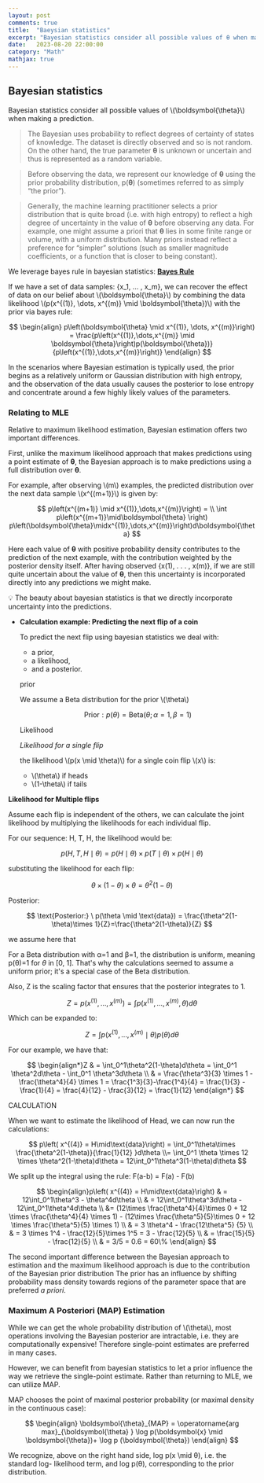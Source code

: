 ```yaml
---
layout: post
comments: true
title:  "Baeysian statistics"
excerpt: "Bayesian statistics consider all possible values of θ when making a prediction."
date:   2023-08-20 22:00:00
category: "Math"
mathjax: true
---
```


## Bayesian statistics

Bayesian statistics consider all possible values of \\(\boldsymbol{\theta}\\) when making a prediction.

> The Bayesian uses probability to reflect degrees of certainty of states of knowledge. The dataset is directly observed and so is not random. On the other hand, the true parameter **θ** is unknown or uncertain and thus is represented as a random variable.

> Before observing the data, we represent our knowledge of **θ** using the prior probability distribution, p(**θ**) (sometimes referred to as simply “the prior”).

> Generally, the machine learning practitioner selects a prior distribution that is quite broad (i.e. with high entropy) to reflect a high degree of uncertainty in the value of **θ** before observing any data. For example, one might assume a priori that **θ** lies in some finite range or volume, with a uniform distribution. Many priors instead reflect a preference for “simpler” solutions (such as smaller magnitude coefficients, or a function that is closer to being constant).

We leverage bayes rule in bayesian statistics: [**Bayes Rule**](https://ernst-hub.github.io/math/2023/08/20/bayes_rule/)

If we have a set of data samples: {x_1, … , x_m}, we can recover the effect of data on our belief about \\(\boldsymbol{\theta}\\) by combining the data likelihood \\(p(x^{(1)}, \dots,  x^{(m)} \mid \boldsymbol{\theta})\\) with the prior via bayes rule:

$$
\begin{align}
p\left(\boldsymbol{\theta} \mid x^{(1)}, \dots, x^{(m)}\right) = \frac{p\left(x^{(1)},\dots,x^{(m)} \mid \boldsymbol{\theta}\right)p(\boldsymbol{\theta})}{p\left(x^{(1)},\dots,x^{(m)}\right)}
\end{align}
$$

In the scenarios where Bayesian estimation is typically used, the prior begins as a relatively uniform or Gaussian distribution with high entropy, and the observation of the data usually causes the posterior to lose entropy and concentrate around a few highly likely values of the parameters.

### Relating to MLE

Relative to maximum likelihood estimation, Bayesian estimation offers two important differences. 

First, unlike the maximum likelihood approach that makes predictions using a point estimate of **θ**, the Bayesian approach is to make predictions using a full distribution over **θ**.

For example, after observing \\(m\\) examples, the predicted distribution over the next data sample \\(x^{(m+1)}\\) is given by:

$$
p\left(x^{(m+1)} \mid x^{(1)},\dots,x^{(m)}\right) = \\  \int p\left(x^{(m+1)}\mid\boldsymbol{\theta} \right) p\left(\boldsymbol{\theta}\midx^{(1)},\dots,x^{(m)}\right)d\boldsymbol{\theta}
$$

Here each value of **θ** with positive probability density contributes to the prediction of the next example, with the contribution weighted by the posterior density itself. After having observed {x(1), . . . , x(m)}, if we are still quite uncertain about the value of **θ**, then this uncertainty is incorporated directly into any predictions we might make.


💡 The beauty about bayesian statistics is that we directly incorporate uncertainty into the predictions.



- **Calculation example: Predicting the next flip of a coin**

	To predict the next flip using bayesian statistics we deal with: 

	- a prior,
	- a likelihood,
	- and a posterior.

	prior

	We assume a Beta distribution for the prior \\(\theta\\)

	$$
	\text{Prior}: p(\theta) = \text{Beta}(\theta;\alpha=1, \beta=1)
	$$

	Likelihood

	*Likelihood for a single flip*

	the likelihood \\(p(x \mid \theta)\\) for a single coin flip \\(x\\) is:

	- \\(\theta\\) if heads
	- \\(1-\theta\\) if tails

**Likelihood for Multiple flips**

Assume each flip is independent of the others, we can calculate the joint likelihood by multiplying the likelihoods for each individual flip.

For our sequence: H, T, H, the likelihood would be:

$$
p(H,T,H\mid\theta) = p(H\mid\theta)\times p(T\mid\theta)\times p(H\mid\theta)
$$

substituting the likelihood for each flip:

$$
\theta \times (1 - \theta) \times \theta = \theta^2 (1-\theta)
$$

Posterior:

$$
\text{Posterior:} \ p(\theta \mid \text{data}) =  \frac{\theta^2(1-\theta)\times 1}{Z}=\frac{\theta^2(1-\theta)}{Z}
$$

we assume here that 

For a Beta distribution with α=1 and β=1, the distribution is uniform, meaning p(θ)=1 for *θ* in [0, 1]. That's why the calculations seemed to assume a uniform prior; it's a special case of the Beta distribution.

Also, Z is the scaling factor that ensures that the posterior integrates to 1.

$$
Z = p\left(x^{(1)}, \dots, x^{(m)}\right) = \int p\left(x^{(1)},\dots,x^{(m)},\theta\right)d\theta
$$

Which can be expanded to:

$$
Z = \int p\left(x^{(1)},\dots,x^{(m)}\mid\theta\right)p(\theta)d\theta
$$

For our example, we have that:

$$
\begin{align*}Z & = \int_0^1\theta^2(1-\theta)d\theta = \int_0^1 \theta^2d\theta - \int_0^1 \theta^3d\theta \\ & = \frac{\theta^3}{3} \times 1 - \frac{\theta^4}{4} \times 1  = \frac{1^3}{3}-\frac{1^4}{4} = \frac{1}{3} - \frac{1}{4} = \frac{4}{12} - \frac{3}{12} = \frac{1}{12} \end{align*}
$$

CALCULATION

When we want to estimate the likelihood of Head, we can now run the calculations:

$$
p\left( x^{(4)} = H\mid\text{data}\right) = \int_0^1\theta\times \frac{\theta^2(1-\theta)}{\frac{1}{12} }d\theta \\= \int_0^1 \theta \times 12 \times \theta^2(1-\theta)d\theta = 12\int_0^1\theta^3(1-\theta)d\theta
$$

We split up the integral using the rule: F(a-b) = F(a) - F(b)

$$
\begin{align}p\left( x^{(4)} = H\mid\text{data}\right) & =  12\int_0^1\theta^3 - \theta^4d\theta \\ & = 12\int_0^1\theta^3d\theta - 12\int_0^1\theta^4d\theta \\ &= (12\times \frac{\theta^4}{4}\times 0 + 12 \times \frac{\theta^4}{4} \times 1) - (12\times \frac{\theta^5}{5}\times 0 + 12 \times \frac{\theta^5}{5} \times 1) \\ 
& = 3 \theta^4 - \frac{12\theta^5} {5} \\ 
& = 3 \times 1^4 - \frac{12}{5}\times 1^5 = 3 - \frac{12}{5} \\  
& = \frac{15}{5} - \frac{12}{5} \\ 
& = 3/5 = 0.6 = 60\%
\end{align}
$$

The second important difference between the Bayesian approach to estimation and the maximum likelihood approach is due to the contribution of the Bayesian prior distribution The prior has an influence by shifting probability mass density towards regions of the parameter space that are preferred *a priori*.

### Maximum A **Posteriori** (MAP) Estimation

While we can get the whole probability distribution of \\(\theta\\), most operations involving the Bayesian posterior are intractable, i.e. they are computationally expensive! Therefore single-point estimates are preferred in many cases. 

However, we can benefit from bayesian statistics to let a prior influence the way we retrieve the single-point estimate. Rather than returning to MLE, we can utilize MAP. 

MAP chooses the point of maximal posterior probability (or maximal density in the continuous case):

$$
\begin{align}
\boldsymbol{\theta}_{MAP} = \operatorname{arg max}_{\boldsymbol{\theta} } \log p(\boldsymbol{x} \mid \boldsymbol{\theta})+ \log p (\boldsymbol{\theta})
\end{align}
$$

We recognize, above on the right hand side, log p(x \mid θ), i.e. the standard log- likelihood term, and log p(θ), corresponding to the prior distribution.